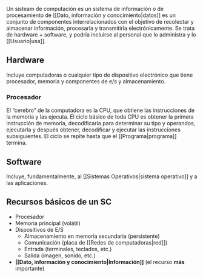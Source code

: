 Un sisteam de computación es un sistema de información o de procesamiento de [[Dato, información y conocimiento|datos]] es un conjunto de componentes interrelacionados con el objetivo de recolectar y almacenar información, procesarla y transmitirla electrónicamente. Se trata de hardware + software, y podría incluirse al personal que lo administra y lo [[Usuario|usa]].

## Hardware
Incluye computadoras o cualquier tipo de dispositivo electrónico que tiene procesador, memoria y componentes de e/s y almacenamiento.

### Procesador
El “cerebro” de la computadora es la CPU, que obtiene las instrucciones de la memoria y las ejecuta. El ciclo básico de toda CPU es obtener la primera instrucción de memoria, decodificarla para determinar su tipo y operandos, ejecutarla y después obtener, decodificar y ejecutar las instrucciones subsiguientes. El ciclo se repite hasta que el [[Programa|programa]] termina.

## Software
Incluye, fundamentalmente, al [[Sistemas Operativos|sistema operativo]] y a las aplicaciones.

## Recursos básicos de un SC
- Procesador
- Memoria principal (volátil)
- Dispositivos de E/S
	- Almacenamiento en memoria secundaria (persistente)
	- Comunicación (placa de [[Redes de computadoras|red]])
	- Entrada (terminales, teclados, etc.)
	- Salida (imagen, sonido, etc.)
- **[[Dato, información y conocimiento|Información]]** (el recurso **más** importante)